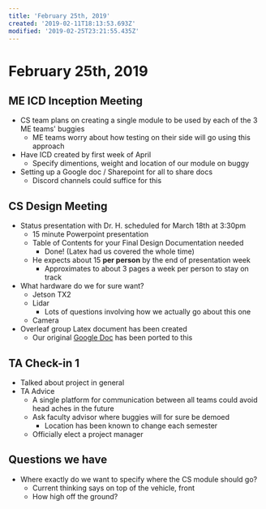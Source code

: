 ```yaml
---
title: 'February 25th, 2019'
created: '2019-02-11T18:13:53.693Z'
modified: '2019-02-25T23:21:55.435Z'
---
```


# February 25th, 2019

## ME ICD Inception Meeting
- CS team plans on creating a single module to be used by each of the 3 ME teams' buggies
    - ME teams worry about how testing on their side will go using this approach
- Have ICD created by first week of April
    - Specify dimentions, weight and location of our module on buggy
- Setting up a Google doc / Sharepoint for all to share docs
    - Discord channels could suffice for this
        
## CS Design Meeting
- Status presentation with Dr. H. scheduled for March 18th at 3:30pm
    - 15 minute Powerpoint presentation
    - Table of Contents for your Final Design Documentation needed
        - Done! (Latex had us covered the whole time)
    - He expects about 15 **per person** by the end of presentation week
         - Approximates to about 3 pages a week per person to stay on track
- What hardware do we for sure want?
   - Jetson TX2
   - Lidar
       - Lots of questions involving how we actually go about this one
   - Camera
- Overleaf group Latex document has been created
    - Our original [Google Doc](https://docs.google.com/document/d/1AseF7GgFcPya_wFPg4tKDP0vQf-nJK5ARGK0eJ2CRe8) has been ported to this
    
## TA Check-in 1
- Talked about project in general
- TA Advice
    - A single platform for communication between all teams could avoid head aches in the future
    - Ask faculty advisor where buggies will for sure be demoed
        - Location has been known to change each semester
    - Officially elect a project manager

## Questions we have
- Where exactly do we want to specify where the CS module should go?
    - Current thinking says on top of the vehicle, front
    - How high off the ground?
